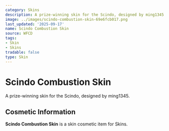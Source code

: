 ```yaml
---
category: Skins
description: A prize-winning skin for the Scindo, designed by ming1345.
image: ../images/scindo-combustion-skin-69e6fcb017.png
last_updated: '2025-09-17'
name: Scindo Combustion Skin
source: WFCD
tags:
- Skin
- Skins
tradable: false
type: Skin
---
```


# Scindo Combustion Skin

A prize-winning skin for the Scindo, designed by ming1345.

## Cosmetic Information

**Scindo Combustion Skin** is a skin cosmetic item for Skins.

